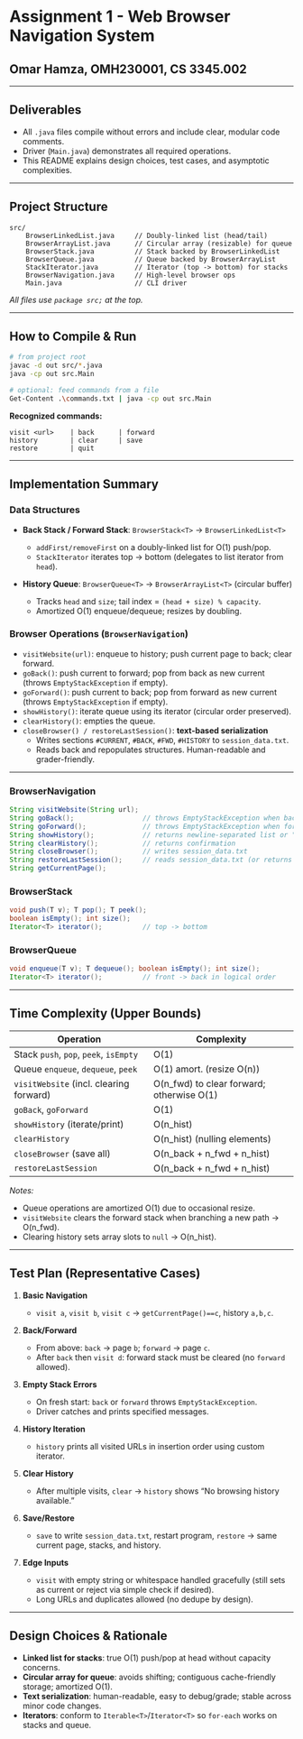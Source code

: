 # Assignment 1 - Web Browser Navigation System

## Omar Hamza, OMH230001, CS 3345.002

---

## Deliverables

- All `.java` files compile without errors and include clear, modular code comments.
- Driver (`Main.java`) demonstrates all required operations.
- This README explains design choices, test cases, and asymptotic complexities.

---

## Project Structure

```
src/
    BrowserLinkedList.java     // Doubly-linked list (head/tail)
    BrowserArrayList.java      // Circular array (resizable) for queue
    BrowserStack.java          // Stack backed by BrowserLinkedList
    BrowserQueue.java          // Queue backed by BrowserArrayList
    StackIterator.java         // Iterator (top -> bottom) for stacks
    BrowserNavigation.java     // High-level browser ops
    Main.java                  // CLI driver
```

_All files use `package src;` at the top._

---

## How to Compile & Run

```bash
# from project root
javac -d out src/*.java
java -cp out src.Main

# optional: feed commands from a file
Get-Content .\commands.txt | java -cp out src.Main
```

**Recognized commands:**

```
visit <url>    | back      | forward
history        | clear     | save
restore        | quit
```

---

## Implementation Summary

### Data Structures

- **Back Stack / Forward Stack**: `BrowserStack<T>` -> `BrowserLinkedList<T>`

  - `addFirst/removeFirst` on a doubly-linked list for O(1) push/pop.
  - `StackIterator` iterates top -> bottom (delegates to list iterator from `head`).

- **History Queue**: `BrowserQueue<T>` -> `BrowserArrayList<T>` (circular buffer)
  - Tracks `head` and `size`; tail index = `(head + size) % capacity`.
  - Amortized O(1) enqueue/dequeue; resizes by doubling.

### Browser Operations (`BrowserNavigation`)

- `visitWebsite(url)`: enqueue to history; push current page to back; clear forward.
- `goBack()`: push current to forward; pop from back as new current (throws `EmptyStackException` if empty).
- `goForward()`: push current to back; pop from forward as new current (throws `EmptyStackException` if empty).
- `showHistory()`: iterate queue using its iterator (circular order preserved).
- `clearHistory()`: empties the queue.
- `closeBrowser() / restoreLastSession()`: **text-based serialization**
  - Writes sections `#CURRENT`, `#BACK`, `#FWD`, `#HISTORY` to `session_data.txt`.
  - Reads back and repopulates structures. Human-readable and grader-friendly.

---

### BrowserNavigation

```java
String visitWebsite(String url);
String goBack();                 // throws EmptyStackException when back is empty
String goForward();              // throws EmptyStackException when forward is empty
String showHistory();            // returns newline-separated list or "No browsing history available."
String clearHistory();           // returns confirmation
String closeBrowser();           // writes session_data.txt
String restoreLastSession();     // reads session_data.txt (or returns "No previous session found.")
String getCurrentPage();
```

### BrowserStack<T>

```java
void push(T v); T pop(); T peek();
boolean isEmpty(); int size();
Iterator<T> iterator();          // top -> bottom
```

### BrowserQueue<T>

```java
void enqueue(T v); T dequeue(); boolean isEmpty(); int size();
Iterator<T> iterator();          // front -> back in logical order
```

---

## Time Complexity (Upper Bounds)

| Operation                               | Complexity                                |
| --------------------------------------- | ----------------------------------------- |
| Stack `push`, `pop`, `peek`, `isEmpty`  | O(1)                                      |
| Queue `enqueue`, `dequeue`, `peek`      | O(1) amort. (resize O(n))                 |
| `visitWebsite` (incl. clearing forward) | O(n_fwd) to clear forward; otherwise O(1) |
| `goBack`, `goForward`                   | O(1)                                      |
| `showHistory` (iterate/print)           | O(n_hist)                                 |
| `clearHistory`                          | O(n_hist) (nulling elements)              |
| `closeBrowser` (save all)               | O(n_back + n_fwd + n_hist)                |
| `restoreLastSession`                    | O(n_back + n_fwd + n_hist)                |

_Notes:_

- Queue operations are amortized O(1) due to occasional resize.
- `visitWebsite` clears the forward stack when branching a new path -> O(n_fwd).
- Clearing history sets array slots to `null` -> O(n_hist).

---

## Test Plan (Representative Cases)

1. **Basic Navigation**

   - `visit a`, `visit b`, `visit c` -> `getCurrentPage()==c`, history `a,b,c`.

2. **Back/Forward**

   - From above: `back` -> page `b`; `forward` -> page `c`.
   - After `back` then `visit d`: forward stack must be cleared (no `forward` allowed).

3. **Empty Stack Errors**

   - On fresh start: `back` or `forward` throws `EmptyStackException`.
   - Driver catches and prints specified messages.

4. **History Iteration**

   - `history` prints all visited URLs in insertion order using custom iterator.

5. **Clear History**

   - After multiple visits, `clear` -> `history` shows “No browsing history available.”

6. **Save/Restore**

   - `save` to write `session_data.txt`, restart program, `restore` -> same current page, stacks, and history.

7. **Edge Inputs**
   - `visit` with empty string or whitespace handled gracefully (still sets as current or reject via simple check if desired).
   - Long URLs and duplicates allowed (no dedupe by design).

---

## Design Choices & Rationale

- **Linked list for stacks**: true O(1) push/pop at head without capacity concerns.
- **Circular array for queue**: avoids shifting; contiguous cache-friendly storage; amortized O(1).
- **Text serialization**: human-readable, easy to debug/grade; stable across minor code changes.
- **Iterators**: conform to `Iterable<T>`/`Iterator<T>` so `for-each` works on stacks and queue.
